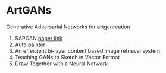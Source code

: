 # ArtGANs

Generative Adversarial Networks for artgenreation
1. SAPGAN [paper link](https://arxiv.org/abs/2011.05552)
2. Auto painter
3. An effeicient bi-layer content based image retrieval system
4. Teaching GANs to Sketch in Vector Format
5. Draw Together with a Neural Network
